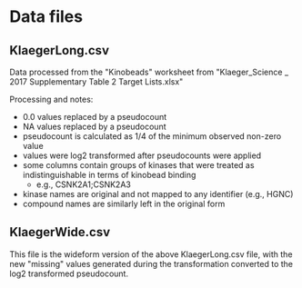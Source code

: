 # Data files

## KlaegerLong.csv
Data processed from the "Kinobeads" worksheet from "Klaeger_Science _ 2017 Supplementary Table 2 Target Lists.xlsx"

Processing and notes:
- 0.0 values replaced by a pseudocount
- NA values replaced by a pseudocount
- pseudocount is calculated as 1/4 of the minimum observed non-zero value
- values were log2 transformed after pseudocounts were applied
- some columns contain groups of kinases that were treated as indistinguishable in terms of kinobead binding
  - e.g., CSNK2A1;CSNK2A3
- kinase names are original and not mapped to any identifier (e.g., HGNC)
- compound names are similarly left in the original form

## KlaegerWide.csv
This file is the wideform version of the above KlaegerLong.csv file, with the new "missing" values generated during the transformation converted to the log2 transformed pseudocount.
